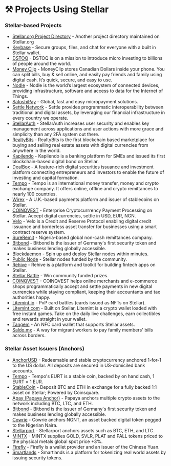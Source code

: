 # ⚒️ Projects Using Stellar

### Stellar-based Projects

* [Stellar.org Project Directory](https://proxy.stellar.org/ecosystem/projects) - Another project directory maintained on Stellar.org
* [Keybase](https://keybase.io/) - Secure groups, files, and chat for everyone with a built in Stellar wallet.
* [DSTOQ](https://dstoq.com/) - DSTOQ is on a mission to introduce micro investing to billions of people around the world.
* [Money Clip](https://www.moneyclip.io/) - MoneyClip stores Canadian Dollars inside your phone. You can split bills, buy & sell online, and easily pay friends and family using digital cash. It’s quick, secure, and easy to use.
* [Nodle](https://nodle.io/) - Nodle is the world’s largest ecosystem of connected devices, providing infrastructure, software and access to data for the Internet of Things.
* [SatoshiPay](https://satoshipay.io/) - Global, fast and easy micropayment solutions.
* [Settle Network](https://settlenetwork.com/) - Settle provides programmatic interoperability between traditional and digital assets, by leveraging our financial infrastructure in every country we operate.
* [StellarAuth](https://stellarauth.com/) - StellarAuth increases user security and enables key management across applications and user actions with more grace and simplicity than any 2FA system out there.
* [RealtyBits](https://www.realtybits.com/) - RealtyBits is the first blockchain based marketplace for buying and selling real estate assets with digital currencies from anywhere in the world.
* [Kapilendo](https://www.kapilendo.de/) - Kapilendo is a banking platform for SMEs and issued its first blockchain-based digital bond on Stellar.
* [DealBox](https://dlbx.io/) - A feature-rich digital securities issuance and investment platform connecting entrepreneurs and investors to enable the future of investing and capital formation.
* [Tempo](https://tempo.eu.com/en) - Tempo is an international money transfer, money and crypto exchange company. It offers online, offline and crypto remittances to nearly 100 countries.
* [Wirex](https://wirexapp.com/business/stellar-partnership) - A U.K.-based payments platform and issuer of stablecoins on Stellar.
* [COINQVEST](https://www.coinqvest.com) - Enterprise Cryptocurrrency Payment Processing on Stellar. Accept digital currencies, settle in USD, EUR, NGN.
* [Velo](https://velo.org) - Velo is a Credit and Reserve Protocol enabling digital credit issuance and borderless asset transfer for businesses using a smart contract reserve system.
* [SureRemit](https://sureremit.co/) - Nigeria-based global non-cash remittances company.
* [Bitbond](https://www.bitbond.com/) - Bitbond is the issuer of Germany's first security token and makes business lending globally accessible.
* [Blockdaemon](https://app.blockdaemon.com/marketplace/categories/-/stellar-horizon) - Spin up and deploy Stellar nodes within minutes.
* [Public Node](https://publicnode.org/) - Stellar nodes funded by the community.
* [Rehive](https://rehive.com/) - Rehive is a platform and toolkit for building fintech apps on Stellar.
* [Stellar Battle](https://stellarbattle.com/) - Win community funded prizes.
* [COINQVEST](https://www.coinqvest.com/) - COINQVEST helps online merchants and e-commerce shops programmatically accept and settle payments in new digital currencies while staying compliant, keeping their accountants and tax authorities happy.
* [Litemint.io](https://litemint.io/) - PvP card battles \(cards issued as NFTs on Stellar\).
* [Litemint.com](https://litemint.com/) - Built on Stellar, Litemint is a crypto wallet loaded with free instant games. Take on the daily live challenges, earn collectibles and rewards straight in your wallet.
* [Tangem](https://tangem.com/) - An NFC card wallet that supports Stellar assets.
* [Saldo.mx](https://smxwallet.com/) - A way for migrant workers to pay family members' bills across borders.

### Stellar Asset Issuers \(Anchors\)

* [AnchorUSD](https://www.anchorusd.com/) - Redeemable and stable cryptocurrency anchored 1-for-1 to the US dollar. All deposits are secured in US-domiciled bank accounts.
* [Tempo](https://tempo.eu.com/en) - Tempo's EURT is a stable coin, backed by on hand cash, 1 EURT = 1 EUR.
* [StableCoin](https://stablecoin.group/) - Deposit BTC and ETH in exchange for a fully backed 1:1 asset on Stellar; Powered by Coinsquare.
* [Apay \(Papaya Anchor\)](https://apay.io/in) - Papaya anchors multiple crypto assets to the network including BTC, LTC, and ETH.
* [Bitbond](https://www.bitbond.com/) - Bitbond is the issuer of Germany's first security token and makes business lending globally accessible.
* [Cowrie](https://cowrie.exchange/) - Cowrie anchors NGNT, an asset backed digital token pegged to the Nigerian Naira.
* [Stellarport](https://stellarport.io) - Stellarport anchors assets such as BTC, ETH, and LTC.
* [MINTX](https://mintx.co/) - MINTX supplies GOLD, SVLR, PLAT and PALL tokens priced to the physical metals global spot price +3%.
* [Firefly](https://fchain.io/en/) - Firefly is a wallet provider and an issuer of the Chinese Yuan.
* [Smartlands](https://smartlands.io/) - Smartlands is a platform for tokenizing real world assets by issuing security tokens.

